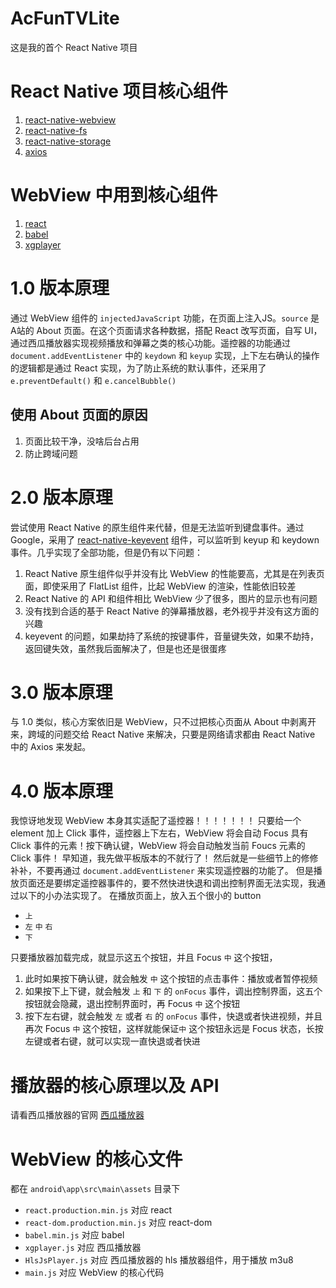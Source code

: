 # AcFunTVLite
这是我的首个 React Native 项目

# React Native 项目核心组件
1. [react-native-webview](https://github.com/react-native-webview/react-native-webview)
2. [react-native-fs](https://github.com/itinance/react-native-fs)
3. [react-native-storage](https://github.com/sunnylqm/react-native-storage)
4. [axios](https://github.com/axios/axios)

# WebView 中用到核心组件
1. [react](https://github.com/facebook/react)
2. [babel](https://babeljs.io/)
3. [xgplayer](https://github.com/bytedance/xgplayer)

# 1.0 版本原理
通过 WebView 组件的 `injectedJavaScript` 功能，在页面上注入JS。`source` 是 A站的 About 页面。在这个页面请求各种数据，搭配 React 改写页面，自写 UI，通过西瓜播放器实现视频播放和弹幕之类的核心功能。遥控器的功能通过 `document.addEventListener` 中的 `keydown` 和 `keyup` 实现，上下左右确认的操作的逻辑都是通过 React 实现，为了防止系统的默认事件，还采用了 `e.preventDefault()` 和 `e.cancelBubble()`

## 使用 About 页面的原因
1. 页面比较干净，没啥后台占用
2. 防止跨域问题

# 2.0 版本原理
尝试使用 React Native 的原生组件来代替，但是无法监听到键盘事件。通过 Google，采用了 [react-native-keyevent](https://github.com/kevinejohn/react-native-keyevent) 组件，可以监听到 keyup 和 keydown 事件。几乎实现了全部功能，但是仍有以下问题：
1. React Native 原生组件似乎并没有比 WebView 的性能要高，尤其是在列表页面，即使采用了 FlatList 组件，比起 WebView 的渲染，性能依旧较差
2. React Native 的 API 和组件相比 WebView 少了很多，图片的显示也有问题
3. 没有找到合适的基于 React Native 的弹幕播放器，老外视乎并没有这方面的兴趣
4. keyevent 的问题，如果劫持了系统的按键事件，音量键失效，如果不劫持，返回键失效，虽然我后面解决了，但是也还是很蛋疼

# 3.0 版本原理
与 1.0 类似，核心方案依旧是 WebView，只不过把核心页面从 About 中剥离开来，跨域的问题交给 React Native 来解决，只要是网络请求都由 React Native 中的 Axios 来发起。

# 4.0 版本原理
我惊讶地发现 WebView 本身其实适配了遥控器！！！！！！！
只要给一个 element 加上 Click 事件，遥控器上下左右，WebView 将会自动 Focus 具有 Click 事件的元素！按下确认键，WebView 将会自动触发当前 Foucs 元素的 Click 事件！
早知道，我先做平板版本的不就行了！
然后就是一些细节上的修修补补，不要再通过 `document.addEventListener` 来实现遥控器的功能了。
但是播放页面还是要绑定遥控器事件的，要不然快进快退和调出控制界面无法实现，我通过以下的小办法实现了。
在播放页面上，放入五个很小的 button
- `上`
- `左`  `中`  `右`
- `下`  

只要播放器加载完成，就显示这五个按钮，并且 Focus `中` 这个按钮，
1. 此时如果按下确认键，就会触发 `中` 这个按钮的点击事件：播放或者暂停视频
2. 如果按下上下键，就会触发 `上` 和 `下` 的 `onFocus` 事件，调出控制界面，这五个按钮就会隐藏，退出控制界面时，再 Focus `中` 这个按钮
3. 按下左右键，就会触发 `左` 或者 `右` 的 `onFocus` 事件，快退或者快进视频，并且再次 Focus `中` 这个按钮，这样就能保证`中` 这个按钮永远是 Focus 状态，长按左键或者右键，就可以实现一直快退或者快进

# 播放器的核心原理以及 API
请看西瓜播放器的官网 [西瓜播放器](http://v2.h5player.bytedance.com/)

# WebView 的核心文件
都在 `android\app\src\main\assets` 目录下
- `react.production.min.js` 对应 react
- `react-dom.production.min.js` 对应 react-dom
- `babel.min.js` 对应 babel
- `xgplayer.js` 对应 西瓜播放器
- `HlsJsPlayer.js` 对应 西瓜播放器的 hls 播放器组件，用于播放 m3u8
- `main.js` 对应 WebView 的核心代码